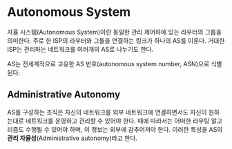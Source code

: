 # Autonomous System
자율 시스템(Autonomous System)이란 동일한 관리 제어하에 있는 라우터의 그룹을 의미한다. 주로 한 ISP의 라우터와 그들을 연결하는 링크가 하나의 AS를 이룬다. 거대한 ISP는 관리하는 네트워크를 여러개의 AS로 나누기도 한다. 

AS는 전세계적으로 고유한 AS 번호(autonomous system number, ASN)으로 식별된다.

## Administrative Autonomy
AS를 구성하는 조직은 자신의 네트워크를 외부 네트워크에 연결하면서도 자신이 원하는대로 네트워크를 운영하고 관리할 수 있어야 한다. 때에 따라서는 어떠한 라우팅 알고리즘도 수행될 수 있어야 하며, 이 정보는 외부에 감추어져야 한다. 이러한 특성을 AS의 **관리 자율성**(Administrative autonomy)라고 한다.
